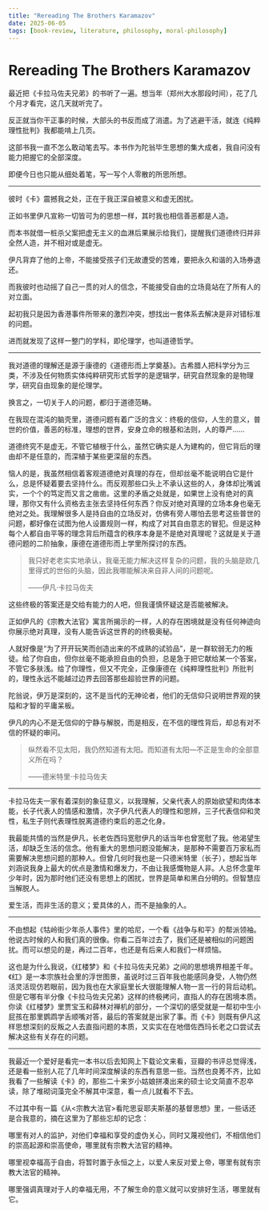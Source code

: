 ```yaml
---
title: "Rereading The Brothers Karamazov"
date: 2025-06-05
tags: [book-review, literature, philosophy, moral-philosophy]
---
```


# Rereading The Brothers Karamazov


最近把《卡拉马佐夫兄弟》的书听了一遍。想当年（郑州大水那段时间），花了几个月才看完，这几天就听完了。

反正就当你干正事的时候，大部头的书反而成了消遣。为了逃避干活，就连《纯粹理性批判》我都能啃上几页。

这部书我一直不怎么敢动笔去写。本书作为陀翁毕生思想的集大成者，我自问没有能力把握它的全部深度。

即便今日也只能从细处着笔，写一写个人零散的所思所想。

---

彼时《卡》震撼我之处，正在于我正深自被意义和虚无困扰。

正如书里伊凡宣称一切皆可为的思想一样，其时我也相信善恶都是人造。

而本书就借一桩杀父案把虚无主义的血淋后果展示给我们，提醒我们道德终归并非全然人造，并不相对或是虚无。

伊凡背弃了他的上帝，不能接受孩子们无故遭受的苦难，要把永久和谐的入场券退还。

而我彼时也动摇了自己一贯的对人的信念，不能接受自由的立场竟站在了所有人的对立面。

起初我只是因为香港事件所带来的激烈冲突，想找出一套体系去解决是非对错标准的问题。

进而就发现了这样一整门的学科，即伦理学，也叫道德哲学。

---

我对道德的理解还是源于康德的《道德形而上学奠基》。古希腊人把科学分为三类，不涉及任何物质实体纯粹研究形式哲学的是逻辑学，研究自然现象的是物理学，研究自由现象的是伦理学。

换言之，一切关于人的问题，都归于道德范畴。

在我现在混沌的脑壳里，道德问题有着广泛的含义：终极的信仰，人生的意义，普世的价值，善恶的标准，理想的世界，安身立命的根基和法则，人的尊严……

道德终究不是虚无，不管它植根于什么，虽然它确实是人为建构的，但它背后的理由却不是任意的，而深植于某些更深层的东西。

恼人的是，我虽然相信着客观道德绝对真理的存在，但却丝毫不能说明白它是什么，总是怀疑着要去坚持什么。而反观那些口头上不承认这些的人，身体却比嘴诚实，一个个的笃定而又言之凿凿。这里的矛盾之处就是，如果世上没有绝对的真理，那你又有什么资格去主张去坚持任何东西？你反对绝对真理的立场本身也毫无绝对之处。我理解很多人是持自由的立场反对，仿佛有旁人哪怕去思考这些普世的问题，都好像在试图为他人设置规则一样，构成了对其自由意志的冒犯。但是这种每个人都自由平等的理念背后所蕴含的秩序本身是不是绝对真理呢？这就是关于道德问题的二阶抽象，康德在道德形而上学里所探讨的东西。

> 我只好老老实实地承认，我毫无能力解决这样复杂的问题，我的头脑是欧几里得式的世俗的头脑，因此我哪能解决来自非人间的问题呢。
>
> ——伊凡·卡拉马佐夫

这些终极的答案还是交给有能力的人吧，但我谨慎怀疑这是否能被解决。

正如伊凡的《宗教大法官》寓言所揭示的一样，人的存在困境就是没有任何神迹向你展示绝对真理，没有人能告诉这世界的的终极奥秘。

人就好像是“为了开开玩笑而创造出来的不成熟的试验品”，是一群软弱无力的叛徒。给了你自由，但你丝毫不能承担自由的负担，总是急于把它献给某一个答案，不管它多肤浅。给了你理性，但又不完全，正像康德在《纯粹理性批判》所批判的，理性永远不能越过边界去回答那些超验世界的问题。

陀翁说，伊万是深刻的，这不是当代的无神论者，他们的无信仰只说明世界观的狭隘和才智的平庸呆板。

伊凡的内心不是无信仰的宁静与解脱，而是相反，在不信的理性背后，却总有对不信的怀疑的审问。

> 纵然看不见太阳，我仍然知道有太阳。而知道有太阳—不正是生命的全部意义所在吗？
>
> ——德米特里·卡拉马佐夫

---

卡拉马佐夫一家有着深刻的象征意义，以我理解，父亲代表人的原始欲望和肉体本能，长子代表人的情感和激情，次子伊凡代表人的理性和思辨，三子代表信仰和灵性，私生子则代表理性脱离道德约束后的恶之化身。

我最能共情的当然是伊凡，长老佐西玛宽慰伊凡的话当年也曾宽慰了我。他渴望生活，却缺乏生活的信念。他有重大的思想问题没能解决，是那种不需要百万家私而需要解决思想问题的那种人。但曾几何时我也是一只德米特里（长子），想起当年刘涵说我身上最大的优点是激情和爆发力，不由让我感慨物是人非。人总怀念童年少年时，因为那时他们还没有思想上的困扰，世界是简单和黑白分明的。但智慧应当解脱人。

爱生活，而非生活的意义；爱具体的人，而不是抽象的人。

---

不由想起《牯岭街少年杀人事件》里的哈尼，一个看《战争与和平》的帮派领袖。他说古时候的人和我们真的很像。你看二百年过去了，我们还是被相似的问题困扰。而可以想见的是，再过二百年，也还是有后来人和我们一样烦恼。

这也是为什么我说，《红楼梦》和《卡拉马佐夫兄弟》之间的思想境界相差千年。《红》是一本宗族社会里的浮世图景，虽说时过三百年我也能感同身受，人物仍然活灵活现仿若眼前，因为我也在大家庭里长大很能理解人物一言一行的背后动机。但是它哪有半分像《卡拉马佐夫兄弟》这样的终极拷问，直指人的存在困境本质。你读《红楼梦》里贾宝玉和薛林对禅机的部分，一个深切的感受就是一帮初中生小屁孩在那里鹦鹉学舌顺嘴对答，最后的答案就是出家了事。而《卡》则既有伊凡这样思想深刻的反叛之人去直指问题的本质，又实实在在地借佐西玛长老之口尝试去解决这些有关存在的问题。

---

我最近一个爱好是看完一本书以后去知网上下载论文来看，豆瓣的书评总觉得浅，还是看一些别人花了几年时间深度解读的东西有意思一些。当然也良莠不齐，比如我看了一些解读《卡》的，那些二十来岁小姑娘拼凑出来的硕士论文简直不忍卒读，除了堆砌词藻完全不解其中深意，看一点儿就看不下去。

不过其中有一篇《从<宗教大法官>看陀思妥耶夫斯基的基督思想》里，一些话还是合我意的，摘在这里为了那些忘却的记念：

哪里有对人的监护，对他们幸福和享受的虚伪关心，同时又蔑视他们，不相信他们的崇高起源和崇高使命，哪里就有宗教大法官的精神。

哪里视幸福高于自由，将暂时置于永恒之上，以爱人来反对爱上帝，哪里有就有宗教大法官的精神。

哪里强调真理对于人的幸福无用，不了解生命的意义就可以安排好生活，哪里就有它。
